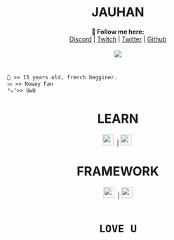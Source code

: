 <h1 align="center">JAUHAN</h1>

<p align="center">
  <b>🖤 Follow me here:</b><br>
  <a href="https://discord.gg/ZyX4rz9ctY">Discord</a> |
  <a href="https://www.twitch.tv/jauhangg">Twitch</a> |
  <a href="https://twitter.com/JauhanGG">Twitter</a> |
  <a href="https://github.com/Jauhan">Github</a>
  <br><br>
  <img src="https://images.wave.fr/images//freeze-corleone-baton-rouge-1.gif"
  <br><br>

#
   ```diff
🤍 >> 15 years old, french begginer.
💤 >> Noway Fan
⁶₆⁷>> UwU
```
#
  
<h1 align="center">LEARN</h1>

<p align="center"> 
  <code><img height="25" src="https://upload.wikimedia.org/wikipedia/commons/thumb/c/c3/Python-logo-notext.svg/768px-Python-logo-notext.svg.png"></code>&nbsp; |
  <code><img height="25" src="https://icons.veryicon.com/png/o/application/designer-icon/sql-5.png"></code>&nbsp; 
</p>

<h1 align="center">FRAMEWORK</h1>

<p align="center"> 
  <code><img height="25" src="https://upload.wikimedia.org/wikipedia/commons/thumb/9/9a/Visual_Studio_Code_1.35_icon.svg/2048px-Visual_Studio_Code_1.35_icon.svg.png"></code>&nbsp; |
  <code><img height="25" src="https://www.sublimehq.com/images/sublime_text.png">
    
<h1 align="center">LOVE U</h1>

